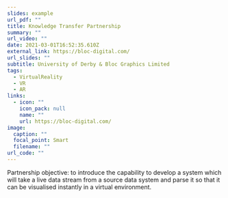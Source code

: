 ```yaml
---
slides: example
url_pdf: ""
title: Knowledge Transfer Partnership
summary: ""
url_video: ""
date: 2021-03-01T16:52:35.610Z
external_link: https://bloc-digital.com/
url_slides: ""
subtitle: University of Derby & Bloc Graphics Limited
tags:
  - VirtualReality
  - VR
  - AR
links:
  - icon: ""
    icon_pack: null
    name: ""
    url: https://bloc-digital.com/
image:
  caption: ""
  focal_point: Smart
  filename: ""
url_code: ""
---
```

Partnership objective: to introduce the capability to develop a system which will take a live data stream from a source data system and parse it so that it can be visualised instantly in a virtual environment.